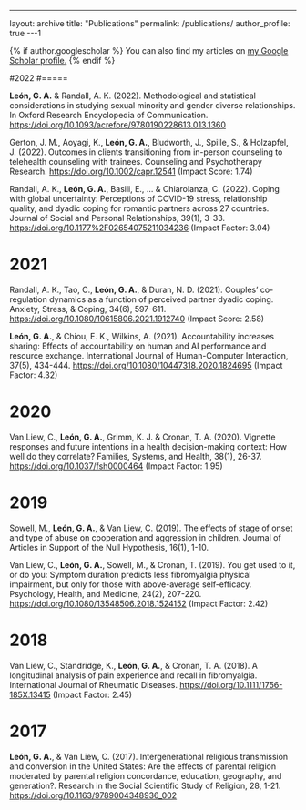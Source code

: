 ---
layout: archive
title: "Publications"
permalink: /publications/
author_profile: true
---1

{% if author.googlescholar %}
  You can also find my articles on <u><a href="{{author.googlescholar}}">my Google Scholar profile</a>.</u>
{% endif %}

#2022
#=====

**León, G. A.** & Randall, A. K. (2022). Methodological and statistical considerations in studying sexual minority and gender diverse relationships. In Oxford Research Encyclopedia of Communication.  https://doi.org/10.1093/acrefore/9780190228613.013.1360 

Gerton, J. M., Aoyagi, K., **León, G. A.**, Bludworth, J., Spille, S., & Holzapfel, J. (2022). Outcomes in clients transitioning from in-person counseling to telehealth counseling with trainees. Counseling and Psychotherapy Research. https://doi.org/10.1002/capr.12541 (Impact Score: 1.74)

Randall, A. K., **León, G. A.**, Basili, E., … & Chiarolanza, C. (2022). Coping with global uncertainty: Perceptions of COVID-19 stress, relationship quality, and dyadic coping for romantic partners across 27 countries. Journal of Social and Personal Relationships, 39(1), 3-33. https://doi.org/10.1177%2F02654075211034236 (Impact Factor: 3.04)


2021
=====

Randall, A. K., Tao, C., **León, G. A.**, & Duran, N. D. (2021). Couples’ co-regulation dynamics as a function of perceived partner dyadic coping. Anxiety, Stress, & Coping, 34(6), 597-611. https://doi.org/10.1080/10615806.2021.1912740 (Impact Score: 2.58)

**León, G. A.**, & Chiou, E. K., Wilkins, A. (2021). Accountability increases sharing: Effects of accountability on human and AI performance and resource exchange. International Journal of Human-Computer Interaction, 37(5), 434-444. https://doi.org/10.1080/10447318.2020.1824695 (Impact Factor: 4.32)


2020
=====

Van Liew, C., **León, G. A.**, Grimm, K. J. & Cronan, T. A. (2020). Vignette responses and future intentions in a health decision-making context: How well do they correlate? Families, Systems, and Health, 38(1), 26-37. https://doi.org/10.1037/fsh0000464 (Impact Factor: 1.95)

2019
=====

Sowell, M., **León, G. A.**, & Van Liew, C. (2019). The effects of stage of onset and type of abuse on cooperation and aggression in children. Journal of Articles in Support of the Null Hypothesis, 16(1), 1-10.

Van Liew, C., **León, G. A.**, Sowell, M., & Cronan, T. (2019). You get used to it, or do you: Symptom duration predicts less fibromyalgia physical impairment, but only for those with above-average self-efficacy. Psychology, Health, and Medicine, 24(2), 207-220. https://doi.org/10.1080/13548506.2018.1524152 (Impact Factor: 2.42)

2018
=====

Van Liew, C., Standridge, K., **León, G. A.**, & Cronan, T. A. (2018). A longitudinal analysis of pain experience and recall in fibromyalgia. International Journal of Rheumatic Diseases. https://doi.org/10.1111/1756-185X.13415 (Impact Factor: 2.45)

2017
=====

**León, G. A.**, & Van Liew, C. (2017). Intergenerational religious transmission and conversion in the United States: Are the effects of parental religion moderated by parental religion concordance, education, geography, and generation?. Research in the Social Scientific Study of Religion, 28, 1-21. https://doi.org/10.1163/9789004348936_002 

